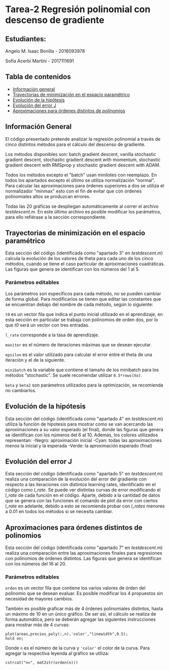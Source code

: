# Tarea-2 Regresión polinomial con descenso de gradiente

## Estudiantes:
Angelo M. Isaac Bonilla - 2016093978

Sofía Acerbi Martini - 2017111691
            
## Tabla de contenidos
* [Información general](#información-general)
* [Trayectorias de minimización en el espacio paramétrico](#trayectorias-de-minimización-en-el-espacio-paramétrico)
* [Evolución de la hipótesis](#evolución-de-la-hipótesis)
* [Evolución del error J](#evolución-del-error-J)
* [Aproximaciones para órdenes distintos de polinomios](#aproximaciones-para-órdenes-distintos-de-polinomios)

## Información General
El código presentado pretende analizar la regresión polinomial a través
de cinco distintos métodos para el cálculo del descenso de gradiente.

Los métodos disponibles son: batch gradient descent, vanilla stochastic 
gradient descent, stochastic gradient descent with momentum, stochastic
gradient descent with RMSprop y stochastic gradient descent with ADAM.

Todos los métodos excepto el "batch" usan minilotes con reemplazo.
En todos los apartados excepto el último se utiliza normalización "normal".
Para calcular las aproximaciones para órdenes superiores a dos se utiliza 
el normalizador "minmax" esto con el fin de evitar que con órdenes polinomiales 
altos se produzcan errores.

Todas las 20 gráficas se despliegan automáticamente al correr el archivo *testdescent.m*. En este último 
archivo es posible modificar los parámetros, para ello refiérase a la sección correspondiente.

## Trayectorias de minimización en el espacio paramétrico
Esta sección del código (identificada como "apartado 3" en *testdescent.m*) calcula la evolución de los valores de theta
para cada uno de los cinco métodos, cuando se tiene el caso particular de aproximaciones cuadráticas. 
Las figuras que genera se identifican con los números del 1 al 5.

### Parámetros editables
Los parámetros son específicos para cada método, no se pueden cambiar de forma global. Para modificarlos
se tienen que editar las constantes que se encuentran debajo del nombre de cada método, según lo siguiente:

`t0` es un vector fila que indica el punto inicial utilizado en el aprendizaje, en esta sección en 
particular se trabaja con polinomios de orden dos, por lo que *t0* será un vector con tres entradas.

`l_rate` corresponde a la tasa de aprendizaje.

`maxiter` es el número de iteraciones máximas que se desean ejecutar.

`epsilon` es el valor utilizado para calcular el error entre el theta de una iteración y el de la siguiente.

`minibatch` es la variable que contiene el tamaño de los minibatch para los métodos "stochastic". Se
suele recomendar utilizar `0.5*rows(Xo)`.

`beta` y `beta2` son parámetros utilizados para la optimización, se recomienda no cambiarlos.


## Evolución de la hipótesis
Esta sección del código (identificada como "apartado 4" en *testdescent.m*) utiliza la función de hipotesis para mostrar como se van
acercando las aproximaciones a su valor esperado (el final), donde las figuras que genera se identifican con los números
del 6 al 10. Además, los colores utilizados representan:
-Negro: aproximación inicial
-Cyan: todas las aproximaciones menos la inicial y la esperada
-Verde: la aproximación esperado (final)

## Evolución del error J
Esta sección del código (identificada como "apartado 5" en *testdescent.m*) realiza una comparación de la evolución del error del gradiente
con respecto a las iteraciones con distintos learning rates, identificado en el código como *l_rate*. Se puede ver distintas curvas de error 
modificando el *l_rate* de cada función en el código. Aparte, debido a la cantidad de datos que se genera con las funciones el comando 
de plot da error con ciertos *l_rate* en adelante, debido a esto se recomienda probar con *l_rates* menores a 0.01 en todos los métodos
si se necesita cambiar.

## Aproximaciones para órdenes distintos de polinomios
Esta sección del código (identificada como "apartado 7" en *testdescent.m*) realiza una comparación entre las aproximaciones
finales para regresiones con polinomios de órdenes distintos. Las figuras que genera se identifican con 
los números del 16 al 20.

### Parámetros editables
`orden` es un vector fila que contiene los varios valores de órden del polinomio que se desean evaluar.
Es posible modificar los 4 propuestos sin necesidad de mayores cambios.

También es posible graficar más de 4 órdenes polinomiales distintos, hasta un máximo de 10 en
un único gráfico. De ser así, el cálculo se realiza de forma automática, pero se deberán agregar las siguientes 
instrucciones para mostrar más de 4 curvas:

```
plot(areas,precios_poly(:,n),'color',"linewidth",0.5);
hold on;
```
Donde `n` es el número de la curva y `'color'` el color de la curva. 
Para agregar la respectiva leyenda al gráfico se utiliza:

```
cstrcat("n=", mat2str(orden(n)))

```
